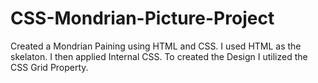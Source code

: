 # CSS-Mondrian-Picture-Project

Created a Mondrian Paining using HTML and CSS.
I used HTML as the skelaton.
I then applied Internal CSS.
To created the Design I utilized the CSS Grid Property.
